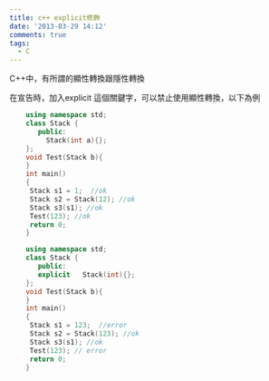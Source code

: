 ```yaml
---
title: c++ explicit修飾
date: '2013-03-29 14:12'
comments: true
tags:
  - C
---
```


C++中，有所謂的顯性轉換跟隱性轉換

在宣告時，加入explicit 這個關鍵字，可以禁止使用顯性轉換，以下為例
``` c++
	using namespace std;
	class Stack {
	   public:
	     Stack(int a){};
	};
	void Test(Stack b){
	}
	int main()
	{
	 Stack s1 = 1;  //ok
	 Stack s2 = Stack(12); //ok
	 Stack s3(s1); //ok
	 Test(123); //ok
	 return 0;
	}
```


``` c++
	using namespace std;
	class Stack {
	   public:
	   explicit   Stack(int){};
	};
	void Test(Stack b){
	}
	int main()
	{
	 Stack s1 = 123;  //error
	 Stack s2 = Stack(123); //ok
	 Stack s3(s1); //ok
	 Test(123); // error
	 return 0;
	}
```
